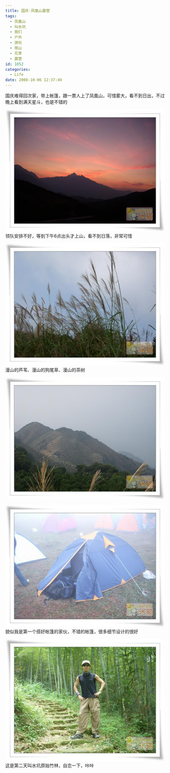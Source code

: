 ```yaml
---
title: 国庆·凤凰山露营
tags:
  - 凤凰山
  - 叫水坑
  - 我们
  - 户外
  - 游玩
  - 爬山
  - 花草
  - 露营
id: 1052
categories:
  - Life
date: 2008-10-06 12:37:49
---
```


国庆难得回次家，带上帐篷，跟一票人上了凤凰山，可惜雾大，看不到日出，不过晚上看到满天星斗，也是不错的

![](/images/2008/10/06_200810061246201475_6530.jpg) 
领队安排不好，等到下午6点出头才上山，看不到日落，非常可惜

![](/images/2008/10/06_200810061256044213_6531.jpg) 
漫山的芦苇、漫山的狗尾草、漫山的茶树

![](/images/2008/10/06_200810061256135341_6532.jpg) 

![](/images/2008/10/06_200810061255528435_6533.jpg) 
貌似我是第一个搭好帐篷的家伙，不错的帐篷，很多细节设计的很好

![](/images/2008/10/06_200810061256242454_6534.jpg)
这是第二天叫水坑原始竹林，自恋一下，咔咔